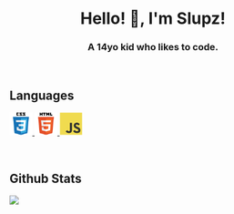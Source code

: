 <h1 align="center">Hello! 👋, I'm Slupz!</h1>
<h3 align="center">A 14yo kid who likes to code.</h3>
<br>

## Languages

<p align="left"> <a href="https://www.w3schools.com/css/" target="_blank"> <img src="https://raw.githubusercontent.com/devicons/devicon/master/icons/css3/css3-original-wordmark.svg" alt="css3" width="40" height="40"/> </a> <a href="https://www.w3.org/html/" target="_blank"> <img src="https://raw.githubusercontent.com/devicons/devicon/master/icons/html5/html5-original-wordmark.svg" alt="html5" width="40" height="40"/> </a> <a href="https://developer.mozilla.org/en-US/docs/Web/JavaScript" target="_blank"> <img src="https://raw.githubusercontent.com/devicons/devicon/master/icons/javascript/javascript-original.svg" alt="javascript" width="40" height="40"/> </a> </p>

<br />

## Github Stats

<img src="https://github-readme-stats.vercel.app/api?username=slupz&&show_icons=true&title_color=ffffff&icon_color=bb2acf&text_color=daf7dc&bg_color=151515">
